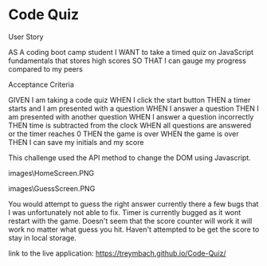 # Code Quiz
 
User Story

AS A coding boot camp student
I WANT to take a timed quiz on JavaScript fundamentals that stores high scores
SO THAT I can gauge my progress compared to my peers



Acceptance Criteria

GIVEN I am taking a code quiz
WHEN I click the start button
THEN a timer starts and I am presented with a question
WHEN I answer a question
THEN I am presented with another question
WHEN I answer a question incorrectly
THEN time is subtracted from the clock
WHEN all questions are answered or the timer reaches 0
THEN the game is over
WHEN the game is over
THEN I can save my initials and my score

This challenge used the API method to change the DOM using Javascript.

images\HomeScreen.PNG

images\GuessScreen.PNG

You would attempt to guess the right answer currently there a few bugs that I was unfortunately not able to fix.
Timer is currently bugged as it wont restart with the game.
Doesn't seem that the score counter will work it will work no matter what guess you hit.
Haven't attempted to be get the score to stay in local storage.

link to the live application: https://treymbach.github.io/Code-Quiz/
